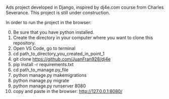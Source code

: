 Ads project developed in Django, inspired by dj4e.com course from Charles Severance.
This project is still under construction.

In order to run the project in the browser:

0) Be sure that you have python installed.
1) Create the directory in your computer where you want to clone this repository.
2) Open VS Code, go to terminal
3) cd path_to_directory_you_created_in_point_1
4) git clone https://github.com/JuanFran928/dj4e
5) pip install -r requirements.txt 
6) cd path_to_manage.py_file 
7) python manage.py makemigrations
8) python manage.py migrate
9) python manage.py runserver 8080
10) copy and paste in the browser: http://127.0.0.1:8080/
